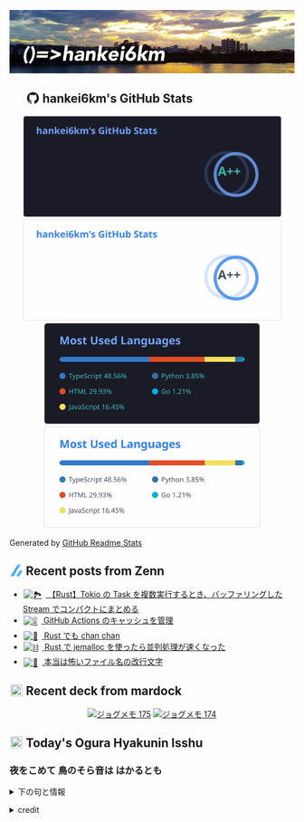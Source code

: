 <p align="center">

![()=>hankei6km](assets/images/header1.jpg)

</p>

<h2>
<img width="24" height="24" style="height:1em;width:1em;margin:0 0.05em 0 0.1em;vertical-align:-0.1em;"
 src="assets/images/github-dark.svg#gh-dark-mode-only" />
<img width="24" height="24" style="height:1em;width:1em;margin:0 0.05em 0 0.1em;vertical-align:-0.1em;"
 src="assets/images/github-light.svg#gh-light-mode-only" />
hankei6km's GitHub Stats
</h2>

<p align="center">

<img width="457" alt="hankei6km's GitHub stats" src="assets/images/stats-dark.svg#gh-dark-mode-only">
<img width="457" alt="hankei6km's GitHub stats" src="assets/images/stats-light.svg#gh-light-mode-only">
<img width="382" alt="Top Langs" src="assets/images/top-langs-dark.svg#gh-dark-mode-only">
<img width="382" alt="Top Langs" src="assets/images/top-langs-light.svg#gh-light-mode-only">

</p>

Generated by [GitHub Readme Stats](https://github.com/anuraghazra/github-readme-stats)

<h2>
<img width="24" height="24" style="width:1em; height:1em; margin: 0 .05em 0 .1em; vertical-align: -0.1em;" src="assets/images/zenn.svg">
Recent posts from Zenn
</h2>

<ul><li><a href="https://zenn.dev/hankei6km/articles/tokio-tasks-with-buffered-stream-in-rust"><img style="width:1.1em; height:1.1em; margin: 0 .5em 0 .1em; vertical-align: -0.1em;" width="18" height="18" alt="🏞️" src="https://twemoji.maxcdn.com/v/13.1.0/72x72/1f3de.png"> 【Rust】Tokio の Task を複数実行するとき、バッファリングした Stream でコンパクトにまとめる</a></li><li><a href="https://zenn.dev/hankei6km/articles/manage-cache-in-github-actions"><img style="width:1.1em; height:1.1em; margin: 0 .5em 0 .1em; vertical-align: -0.1em;" width="18" height="18" alt="🎚️" src="https://twemoji.maxcdn.com/v/13.1.0/72x72/1f39a.png"> GitHub Actions のキャッシュを管理</a></li><li><a href="https://zenn.dev/hankei6km/articles/channel-channel-in-rust"><img style="width:1.1em; height:1.1em; margin: 0 .5em 0 .1em; vertical-align: -0.1em;" width="18" height="18" alt="🍲" src="https://twemoji.maxcdn.com/v/13.1.0/72x72/1f372.png"> Rust でも chan chan</a></li><li><a href="https://zenn.dev/hankei6km/articles/using-jemalloc-in-rust-speeds-up-parallelism"><img style="width:1.1em; height:1.1em; margin: 0 .5em 0 .1em; vertical-align: -0.1em;" width="18" height="18" alt="⛓️" src="https://twemoji.maxcdn.com/v/13.1.0/72x72/26d3.png"> Rust で jemalloc を使ったら並列処理が速くなった</a></li><li><a href="https://zenn.dev/hankei6km/articles/lf-in-filenames-is-confusing"><img style="width:1.1em; height:1.1em; margin: 0 .5em 0 .1em; vertical-align: -0.1em;" width="18" height="18" alt="🙅" src="https://twemoji.maxcdn.com/v/13.1.0/72x72/1f645.png"> 本当は怖いファイル名の改行文字</a></li></ul>

<h2>
<img width="24" height="24" style="width:1em; height:1em; margin: 0 .05em 0 .1em; vertical-align: -0.1em;" src="https://twemoji.maxcdn.com/v/13.1.0/72x72/1f5bc.png">
Recent deck from mardock
</h2>

<p align="center">
<a href="https://hankei6km.github.io/mardock/deck/2022-08-in-outdoor-175"><img alt="ジョグメモ 175" src="https://hankei6km.github.io/mardock/assets/deck/2022-08-in-outdoor-175/2022-08-in-outdoor-175.png" width="270" height="152"></a>
<a href="https://hankei6km.github.io/mardock/deck/2022-08-in-outdoor-174"><img alt="ジョグメモ 174" src="https://hankei6km.github.io/mardock/assets/deck/2022-08-in-outdoor-174/2022-08-in-outdoor-174.png" width="270" height="152"></a>

</p>

<h2>
<img width="24" height="24" style="width:1em; height:1em; margin: 0 .05em 0 .1em; vertical-align: -0.1em;" src="https://twemoji.maxcdn.com/v/13.1.0/72x72/1f38e.png">
Today's Ogura Hyakunin Isshu
</h2>

<h3>夜をこめて 鳥のそら音は はかるとも</h3>
<p><details><summary>下の句と情報</summary><p>世に逢坂の 関はゆるさじ</p><p>(よをこめて とりのそらねは はかるとも　よにあふさかの せきはゆるさじ)</p><ul><li>歌人 - <a href="http://linkdata.org/resource/rdf1s6833i#kajin_062">http://linkdata.org/resource/rdf1s6833i#kajin_062</a></li><li>読札 - <a href="https://commons.wikimedia.org/wiki/File:Hyakuninisshu_062.jpg">https://commons.wikimedia.org/wiki/File:Hyakuninisshu_062.jpg</a></li><li>異なる記録形式 - <a href="http://linkdata.org/resource/rdf1s8931i#audio_nhk_062">http://linkdata.org/resource/rdf1s8931i#audio_nhk_062</a></li></ul></details></p>

<details>
<summary>credit</summary>

- Title: 小倉百人一首かるたデータ
- Author: [Nanako Takahashi](http://linkdata.org/user/tnanako)
- Source: http://linkdata.org/work/rdf1s6834i
- License: http://creativecommons.org/licenses/by/3.0/deed.ja

</details>

